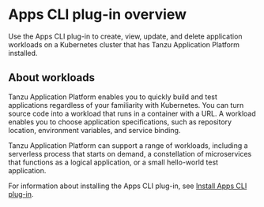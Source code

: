 # Apps CLI plug-in overview

Use the Apps CLI plug-in to create, view, update, and delete application workloads on a Kubernetes
cluster that has Tanzu Application Platform installed.

## <a id='about'></a>About workloads

Tanzu Application Platform enables you to quickly build and test applications regardless of
your familiarity with Kubernetes. You can turn source code into a workload that runs in a container
with a URL. A workload enables you to choose application specifications, such as repository location,
environment variables, and service binding.

Tanzu Application Platform can support a range of workloads, including a serverless process that
starts on demand, a constellation of microservices that functions as a logical application, or
a small hello-world test application.

For information about installing the Apps CLI plug-in, see [Install Apps CLI plug-in](./getting-started/installation.hbs.md).
